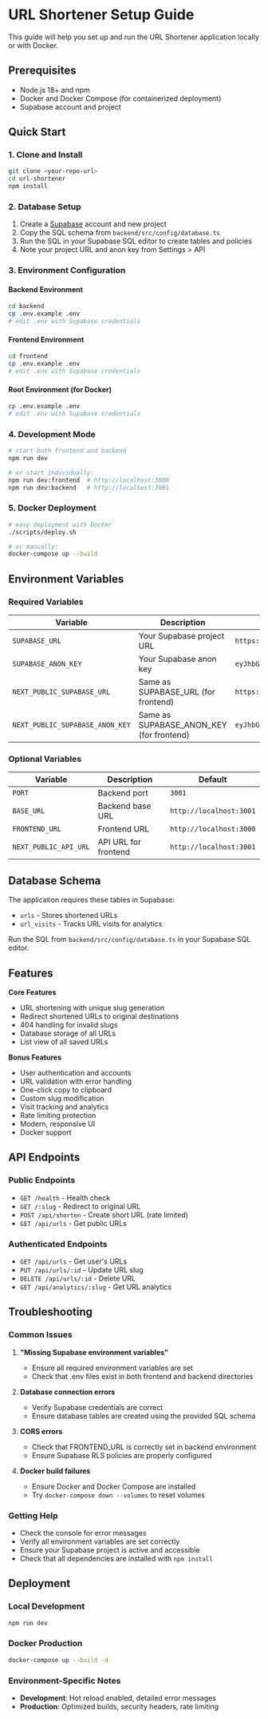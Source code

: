 # URL Shortener Setup Guide

This guide will help you set up and run the URL Shortener application locally or with Docker.

## Prerequisites

- Node.js 18+ and npm
- Docker and Docker Compose (for containerized deployment)
- Supabase account and project

## Quick Start

### 1. Clone and Install

```bash
git clone <your-repo-url>
cd url-shortener
npm install
```

### 2. Database Setup

1. Create a [Supabase](https://supabase.com) account and new project
2. Copy the SQL schema from `backend/src/config/database.ts` 
3. Run the SQL in your Supabase SQL editor to create tables and policies
4. Note your project URL and anon key from Settings > API

### 3. Environment Configuration

#### Backend Environment
```bash
cd backend
cp .env.example .env
# edit .env with Supabase credentials
```

#### Frontend Environment 
```bash
cd frontend
cp .env.example .env
# edit .env with Supabase credentials
```

#### Root Environment (for Docker)
```bash
cp .env.example .env
# edit .env with Supabase credentials
```

### 4. Development Mode

```bash
# start both frontend and backend
npm run dev

# or start individually:
npm run dev:frontend  # http://localhost:3000
npm run dev:backend   # http://localhost:3001
```

### 5. Docker Deployment

```bash
# easy deployment with Docker
./scripts/deploy.sh

# or manually:
docker-compose up --build
```

## Environment Variables

### Required Variables

| Variable | Description | Example |
|----------|-------------|---------|
| `SUPABASE_URL` | Your Supabase project URL | `https://xxx.supabase.co` |
| `SUPABASE_ANON_KEY` | Your Supabase anon key | `eyJhbGciOiJIUzI1NiIsInR5cCI6IkpXVCJ9...` |
| `NEXT_PUBLIC_SUPABASE_URL` | Same as SUPABASE_URL (for frontend) | `https://xxx.supabase.co` |
| `NEXT_PUBLIC_SUPABASE_ANON_KEY` | Same as SUPABASE_ANON_KEY (for frontend) | `eyJhbGciOiJIUzI1NiIsInR5cCI6IkpXVCJ9...` |

### Optional Variables

| Variable | Description | Default |
|----------|-------------|---------|
| `PORT` | Backend port | `3001` |
| `BASE_URL` | Backend base URL | `http://localhost:3001` |
| `FRONTEND_URL` | Frontend URL | `http://localhost:3000` |
| `NEXT_PUBLIC_API_URL` | API URL for frontend | `http://localhost:3001` |

## Database Schema

The application requires these tables in Supabase:

- `urls` - Stores shortened URLs
- `url_visits` - Tracks URL visits for analytics

Run the SQL from `backend/src/config/database.ts` in your Supabase SQL editor.

## Features

**Core Features**
- URL shortening with unique slug generation
- Redirect shortened URLs to original destinations  
- 404 handling for invalid slugs
- Database storage of all URLs
- List view of all saved URLs

 **Bonus Features**
- User authentication and accounts
- URL validation with error handling
- One-click copy to clipboard
- Custom slug modification
- Visit tracking and analytics
- Rate limiting protection
- Modern, responsive UI
- Docker support

## API Endpoints

### Public Endpoints
- `GET /health` - Health check
- `GET /:slug` - Redirect to original URL
- `POST /api/shorten` - Create short URL (rate limited)
- `GET /api/urls` - Get public URLs

### Authenticated Endpoints
- `GET /api/urls` - Get user's URLs
- `PUT /api/urls/:id` - Update URL slug
- `DELETE /api/urls/:id` - Delete URL
- `GET /api/analytics/:slug` - Get URL analytics

## Troubleshooting

### Common Issues

1. **"Missing Supabase environment variables"**
   - Ensure all required environment variables are set
   - Check that .env files exist in both frontend and backend directories

2. **Database connection errors**
   - Verify Supabase credentials are correct
   - Ensure database tables are created using the provided SQL schema

3. **CORS errors**
   - Check that FRONTEND_URL is correctly set in backend environment
   - Ensure Supabase RLS policies are properly configured

4. **Docker build failures**
   - Ensure Docker and Docker Compose are installed
   - Try `docker-compose down --volumes` to reset volumes

### Getting Help

- Check the console for error messages
- Verify all environment variables are set correctly
- Ensure your Supabase project is active and accessible
- Check that all dependencies are installed with `npm install`

## Deployment

### Local Development
```bash
npm run dev
```

### Docker Production
```bash
docker-compose up --build -d
```

### Environment-Specific Notes

- **Development**: Hot reload enabled, detailed error messages
- **Production**: Optimized builds, security headers, rate limiting

